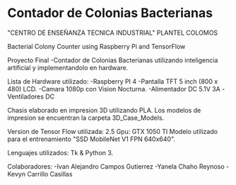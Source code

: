 # Contador de Colonias Bacterianas

"CENTRO DE ENSEÑANZA TECNICA INDUSTRIAL" PLANTEL COLOMOS

Bacterial Colony Counter using Raspberry Pi and TensorFlow

Proyecto Final 
-Contador de Colonias Bacterianas utilizando inteligencia artificial y implementandolo en hardware.

Lista de Hardware utilizado:
  -Raspberry PI 4
  -Pantalla TFT 5 inch (800 x 480) LCD.
  -Camara 1080p con Vision Nocturna.
  -Alimentador DC 5.1V 3A
  -Ventiladores DC

Chasis elaborado en impresion 3D utilizando PLA. Los modelos de impresion se encuentran la carpeta 3D_Case_Models.

Version de Tensor Flow utilizada: 2.5
Gpu: GTX 1050 TI
Modelo utilizado para el entrenamiento "SSD MobileNet V1 FPN 640x640".

Lenguajes utilizados: Tk & Python 3.

Colaboradores:
-Ivan Alejandro Campos Gutierrez
-Yanela Chaho Reynoso
-Kevyn Carrillo Casillas
